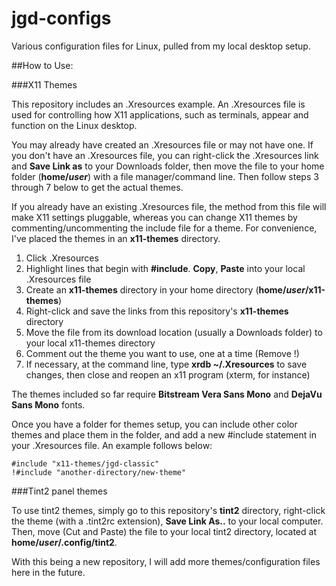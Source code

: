 # jgd-configs
Various configuration files for Linux, pulled from my local desktop setup.

##How to Use:

###X11 Themes

This repository includes an .Xresources example. An .Xresources file is used for controlling how X11 applications, such as terminals, appear and function on the Linux desktop.

You may already have created an .Xresources file or may not have one. If you don't have an .Xresources file, you can right-click the .Xresources link and **Save Link as** to your Downloads folder, then move the file to your home folder (**home/_user_**) with a file manager/command line. Then follow steps 3 through 7 below to get the actual themes.

If you already have an existing .Xresources file, the method from this file will make X11 settings pluggable, whereas you can change X11 themes by commenting/uncommenting the include file for a theme. For convenience, I've placed the themes in an **x11-themes** directory.

1. Click .Xresources
2. Highlight lines that begin with **#include**. **Copy**, **Paste** into your local .Xresources file
3. Create an **x11-themes** directory in your home directory (**home/_user_/x11-themes**)
4. Right-click and save the links from this repository's **x11-themes** directory
5. Move the file from its download location (usually a Downloads folder) to your local x11-themes directory
6. Comment out the theme you want to use, one at a time (Remove !)
7. If necessary, at the command line, type **xrdb ~/.Xresources** to save changes, then close and reopen an x11 program (xterm, for instance)

The themes included so far require **Bitstream Vera Sans Mono** and **DejaVu Sans Mono** fonts.

Once you have a folder for themes setup, you can include other color themes and place them in the folder, and add a new #include statement in your .Xresources file. An example follows below:

```
#include "x11-themes/jgd-classic"
!#include "another-directory/new-theme"
```

###Tint2 panel themes

To use tint2 themes, simply go to this repository's **tint2** directory, right-click the theme (with a .tint2rc extension), **Save Link As..** to your local computer. Then, move (Cut and Paste) the file to your local tint2 directory, located at **home/_user_/.config/tint2**.

With this being a new repository, I will add more themes/configuration files here in the future.
